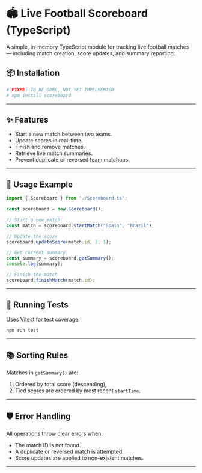 # 🏟️ Live Football Scoreboard (TypeScript)

A simple, in-memory TypeScript module for tracking live football matches — including match creation, score updates, and summary reporting.

## 📦 Installation

```bash
# FIXME: TO BE DONE, NOT YET IMPLEMENTED
# npm install scoreboard
```

---

## ✨ Features

- Start a new match between two teams.
- Update scores in real-time.
- Finish and remove matches.
- Retrieve live match summaries.
- Prevent duplicate or reversed team matchups.

---

## 🚀 Usage Example

```ts
import { Scoreboard } from "./Scoreboard.ts";

const scoreboard = new Scoreboard();

// Start a new match
const match = scoreboard.startMatch("Spain", "Brazil");

// Update the score
scoreboard.updateScore(match.id, 3, 1);

// Get current summary
const summary = scoreboard.getSummary();
console.log(summary);

// Finish the match
scoreboard.finishMatch(match.id);
```

---

## 🧪 Running Tests

Uses [Vitest](https://vitest.dev/) for test coverage.

```bash
npm run test
```

---

## 📚 Sorting Rules

Matches in `getSummary()` are:

1. Ordered by total score (descending),
2. Tied scores are ordered by most recent `startTime`.

---

## 🛡 Error Handling

All operations throw clear errors when:

- The match ID is not found.
- A duplicate or reversed match is attempted.
- Score updates are applied to non-existent matches.

---

